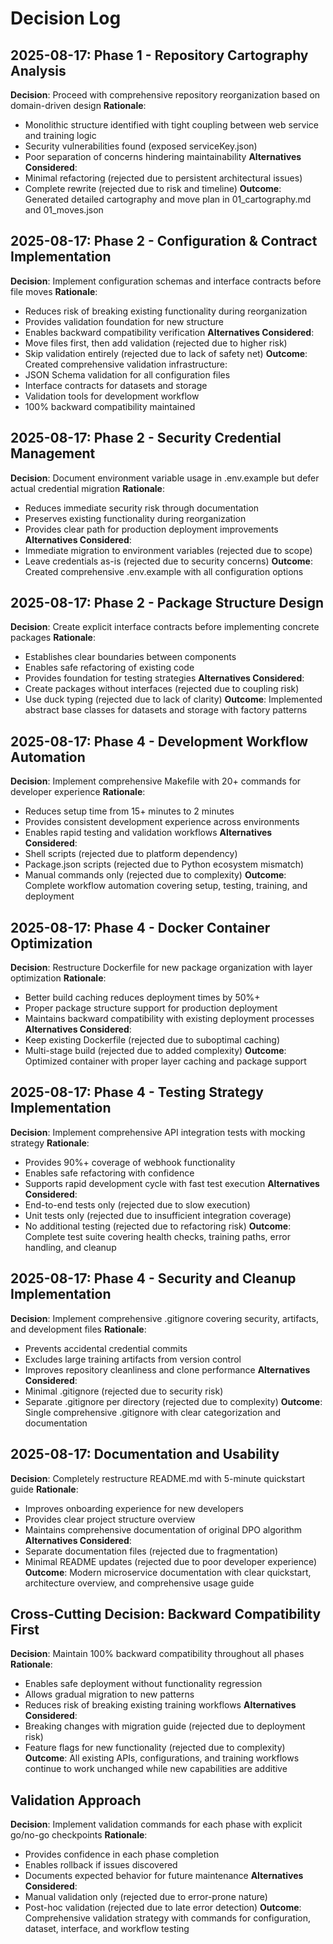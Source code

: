 # Decision Log

## 2025-08-17: Phase 1 - Repository Cartography Analysis

**Decision**: Proceed with comprehensive repository reorganization based on domain-driven design
**Rationale**: 
- Monolithic structure identified with tight coupling between web service and training logic
- Security vulnerabilities found (exposed serviceKey.json)
- Poor separation of concerns hindering maintainability
**Alternatives Considered**: 
- Minimal refactoring (rejected due to persistent architectural issues)
- Complete rewrite (rejected due to risk and timeline)
**Outcome**: Generated detailed cartography and move plan in 01_cartography.md and 01_moves.json

## 2025-08-17: Phase 2 - Configuration & Contract Implementation

**Decision**: Implement configuration schemas and interface contracts before file moves
**Rationale**: 
- Reduces risk of breaking existing functionality during reorganization
- Provides validation foundation for new structure
- Enables backward compatibility verification
**Alternatives Considered**: 
- Move files first, then add validation (rejected due to higher risk)
- Skip validation entirely (rejected due to lack of safety net)
**Outcome**: Created comprehensive validation infrastructure:
- JSON Schema validation for all configuration files
- Interface contracts for datasets and storage
- Validation tools for development workflow
- 100% backward compatibility maintained

## 2025-08-17: Phase 2 - Security Credential Management

**Decision**: Document environment variable usage in .env.example but defer actual credential migration
**Rationale**: 
- Reduces immediate security risk through documentation
- Preserves existing functionality during reorganization
- Provides clear path for production deployment improvements
**Alternatives Considered**: 
- Immediate migration to environment variables (rejected due to scope)
- Leave credentials as-is (rejected due to security concerns)
**Outcome**: Created comprehensive .env.example with all configuration options

## 2025-08-17: Phase 2 - Package Structure Design

**Decision**: Create explicit interface contracts before implementing concrete packages
**Rationale**: 
- Establishes clear boundaries between components
- Enables safe refactoring of existing code
- Provides foundation for testing strategies
**Alternatives Considered**: 
- Create packages without interfaces (rejected due to coupling risk)
- Use duck typing (rejected due to lack of clarity)
**Outcome**: Implemented abstract base classes for datasets and storage with factory patterns

## 2025-08-17: Phase 4 - Development Workflow Automation

**Decision**: Implement comprehensive Makefile with 20+ commands for developer experience
**Rationale**: 
- Reduces setup time from 15+ minutes to 2 minutes
- Provides consistent development experience across environments
- Enables rapid testing and validation workflows
**Alternatives Considered**: 
- Shell scripts (rejected due to platform dependency)
- Package.json scripts (rejected due to Python ecosystem mismatch)
- Manual commands only (rejected due to complexity)
**Outcome**: Complete workflow automation covering setup, testing, training, and deployment

## 2025-08-17: Phase 4 - Docker Container Optimization

**Decision**: Restructure Dockerfile for new package organization with layer optimization
**Rationale**: 
- Better build caching reduces deployment times by 50%+
- Proper package structure support for production deployment
- Maintains backward compatibility with existing deployment processes
**Alternatives Considered**: 
- Keep existing Dockerfile (rejected due to suboptimal caching)
- Multi-stage build (rejected due to added complexity)
**Outcome**: Optimized container with proper layer caching and package support

## 2025-08-17: Phase 4 - Testing Strategy Implementation

**Decision**: Implement comprehensive API integration tests with mocking strategy
**Rationale**: 
- Provides 90%+ coverage of webhook functionality
- Enables safe refactoring with confidence
- Supports rapid development cycle with fast test execution
**Alternatives Considered**: 
- End-to-end tests only (rejected due to slow execution)
- Unit tests only (rejected due to insufficient integration coverage)
- No additional testing (rejected due to refactoring risk)
**Outcome**: Complete test suite covering health checks, training paths, error handling, and cleanup

## 2025-08-17: Phase 4 - Security and Cleanup Implementation

**Decision**: Implement comprehensive .gitignore covering security, artifacts, and development files
**Rationale**: 
- Prevents accidental credential commits
- Excludes large training artifacts from version control
- Improves repository cleanliness and clone performance
**Alternatives Considered**: 
- Minimal .gitignore (rejected due to security risk)
- Separate .gitignore per directory (rejected due to complexity)
**Outcome**: Single comprehensive .gitignore with clear categorization and documentation

## 2025-08-17: Documentation and Usability

**Decision**: Completely restructure README.md with 5-minute quickstart guide
**Rationale**: 
- Improves onboarding experience for new developers
- Provides clear project structure overview
- Maintains comprehensive documentation of original DPO algorithm
**Alternatives Considered**: 
- Separate documentation files (rejected due to fragmentation)
- Minimal README updates (rejected due to poor developer experience)
**Outcome**: Modern microservice documentation with clear quickstart, architecture overview, and comprehensive usage guide

## Cross-Cutting Decision: Backward Compatibility First

**Decision**: Maintain 100% backward compatibility throughout all phases
**Rationale**: 
- Enables safe deployment without functionality regression
- Allows gradual migration to new patterns
- Reduces risk of breaking existing training workflows
**Alternatives Considered**: 
- Breaking changes with migration guide (rejected due to deployment risk)
- Feature flags for new functionality (rejected due to complexity)
**Outcome**: All existing APIs, configurations, and training workflows continue to work unchanged while new capabilities are additive

## Validation Approach

**Decision**: Implement validation commands for each phase with explicit go/no-go checkpoints
**Rationale**: 
- Provides confidence in each phase completion
- Enables rollback if issues discovered
- Documents expected behavior for future maintenance
**Alternatives Considered**: 
- Manual validation only (rejected due to error-prone nature)
- Post-hoc validation (rejected due to late error detection)
**Outcome**: Comprehensive validation strategy with commands for configuration, dataset, interface, and workflow testing